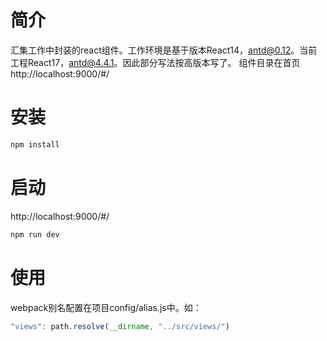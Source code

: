 # 简介

汇集工作中封装的react组件。工作环境是基于版本React14，antd@0.12。当前工程React17，antd@4.4.1。因此部分写法按高版本写了。
组件目录在首页http://localhost:9000/#/

# 安装

```bash
npm install
```

# 启动

http://localhost:9000/#/

```bash
npm run dev
```

# 使用

webpack别名配置在项目config/alias.js中。如：

```js
"views": path.resolve(__dirname, "../src/views/")
```
